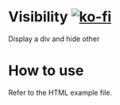 Visibility [![ko-fi](https://ko-fi.com/img/githubbutton_sm.svg)](https://ko-fi.com/breatfr)
==========

Display a div and hide other

How to use
==========

Refer to the HTML example file.

